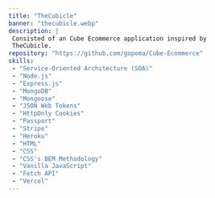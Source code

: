 ```yaml
---
title: "TheCubicle"
banner: "thecubicle.webp"
description: |
 Consisted of an Cube Ecommerce application inspired by
 TheCubicle.
repository: "https://github.com/gopoma/Cube-Ecommerce"
skills:
 - "Service-Oriented Architecture (SOA)"
 - "Node.js"
 - "Express.js"
 - "MongoDB"
 - "Mongoose"
 - "JSON Web Tokens"
 - "HttpOnly Cookies"
 - "Passport"
 - "Stripe"
 - "Heroku"
 - "HTML"
 - "CSS"
 - "CSS's BEM Methodology"
 - "Vanilla JavaScript"
 - "Fetch API"
 - "Vercel"
---
```

